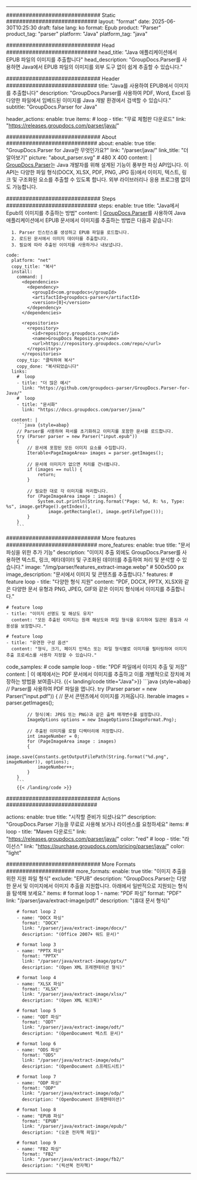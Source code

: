 


---
############################# Static ############################
layout: "format"
date:  2025-06-30T10:25:30
draft: false
lang: ko
format: Epub
product: "Parser"
product_tag: "parser"
platform: "Java"
platform_tag: "java"

############################# Head ############################
head_title: "Java 애플리케이션에서 EPUB 파일의 이미지를 추출합니다"
head_description: "GroupDocs.Parser를 사용하면 Java에서 EPUB 파일의 이미지를 외부 도구 없이 쉽게 추출할 수 있습니다."

############################# Header ############################
title: "Java를 사용하여 EPUB에서 이미지를 추출합니다" 
description: "GroupDocs.Parser를 사용하여 PDF, Word, Excel 등 다양한 파일에서 임베드된 이미지를 Java 개발 환경에서 검색할 수 있습니다."
subtitle: "GroupDocs.Parser for Java" 

header_actions:
  enable: true
  items:
    #  loop
    - title: "무료 체험판 다운로드"
      link: "https://releases.groupdocs.com/parser/java/"
      
############################# About ############################
about:
    enable: true
    title: "GroupDocs.Parser for Java란 무엇인가요?"
    link: "/parser/java/"
    link_title: "더 알아보기"
    picture: "about_parser.svg" # 480 X 400
    content: |
       [GroupDocs.Parser](/parser/java/)는 Java 개발자를 위해 설계된 기능이 풍부한 파싱 API입니다. 이 API는 다양한 파일 형식(DOCX, XLSX, PDF, PNG, JPG 등)에서 이미지, 텍스트, 링크 및 구조화된 요소를 추출할 수 있도록 합니다. 외부 라이브러리나 응용 프로그램 없이도 가능합니다.

############################# Steps ############################
steps:
    enable: true
    title: "Java에서 Epub의 이미지를 추출하는 방법"
    content: |
      [GroupDocs.Parser](/parser/java/)를 사용하여 Java 애플리케이션에서 EPUB 문서에서 이미지를 추출하는 방법은 다음과 같습니다:
      
      1. Parser 인스턴스를 생성하고 EPUB 파일을 로드합니다.
      2. 로드된 문서에서 이미지 데이터를 추출합니다.
      3. 필요에 따라 추출된 이미지를 사용하거나 내보냅니다.
   
    code:
      platform: "net"
      copy_title: "복사"
      install:
        command: |
          <dependencies>
            <dependency>
              <groupId>com.groupdocs</groupId>
              <artifactId>groupdocs-parser</artifactId>
              <version>{0}</version>
            </dependency>
          </dependencies>

          <repositories>
            <repository>
              <id>repository.groupdocs.com</id>
              <name>GroupDocs Repository</name>
              <url>https://repository.groupdocs.com/repo/</url>
            </repository>
          </repositories>
        copy_tip: "클릭하여 복사"
        copy_done: "복사되었습니다"
      links:
        #  loop
        - title: "더 많은 예시"
          link: "https://github.com/groupdocs-parser/GroupDocs.Parser-for-Java/"
        #  loop
        - title: "문서화"
          link: "https://docs.groupdocs.com/parser/java/"
          
      content: |
        ```java {style=abap}
        // Parser를 사용하여 파서를 초기화하고 이미지를 포함한 문서를 로드합니다.
        try (Parser parser = new Parser("input.epub"))
        {
            // 문서에 포함된 모든 이미지 요소를 수집합니다.
            Iterable<PageImageArea> images = parser.getImages();

            // 문서에 이미지가 없으면 처리를 건너뜁니다.
            if (images == null) {
                return;
            }

            // 필요한 대로 각 이미지를 처리합니다.
            for (PageImageArea image : images) {
                System.out.println(String.format("Page: %d, R: %s, Type: %s", image.getPage().getIndex(), 
                    image.getRectangle(), image.getFileType()));
            }
        }
        ```            

############################# More features ############################
more_features:
  enable: true
  title: "문서 파싱을 위한 추가 기능"
  description: "이미지 추출 외에도 GroupDocs.Parser를 사용하면 텍스트, 링크, 메타데이터 및 구조화된 데이터를 추출하여 처리 및 분석할 수 있습니다."
  image: "/img/parser/features_extract-image.webp" # 500x500 px
  image_description: "문서에서 이미지 및 콘텐츠를 추출합니다."
  features:
    # feature loop
    - title: "다양한 형식 지원"
      content: "PDF, DOCX, PPTX, XLSX와 같은 다양한 문서 유형과 PNG, JPEG, GIF와 같은 이미지 형식에서 이미지를 추출합니다."

    # feature loop
    - title: "이미지 선명도 및 해상도 유지"
      content: "모든 추출된 이미지는 원래 해상도와 파일 형식을 유지하여 일관된 품질과 사용성을 보장합니다."

    # feature loop
    - title: "유연한 구성 옵션"
      content: "형식, 크기, 페이지 인덱스 또는 파일 형식별로 이미지를 필터링하여 이미지 추출 프로세스를 사용자 지정할 수 있습니다."
      
  code_samples:
    # code sample loop
    - title: "PDF 파일에서 이미지 추출 및 저장"
      content: |
        이 예제에서는 PDF 문서에서 이미지를 추출하고 이를 개별적으로 장치에 저장하는 방법을 보여줍니다.
        {{< landing/code title="Java">}}
        ```java {style=abap}
        //  Parser를 사용하여 PDF 파일을 엽니다.
        try (Parser parser = new Parser("input.pdf"))
        {
            // 문서 콘텐츠에서 이미지를 가져옵니다.
            Iterable<PageImageArea> images = parser.getImages();

            // 형식(예: JPEG 또는 PNG)과 같은 출력 매개변수를 설정합니다.
            ImageOptions options = new ImageOptions(ImageFormat.Png);

            // 추출된 이미지를 로컬 디렉터리에 저장합니다.
            int imageNumber = 0;
            for (PageImageArea image : images)
            {
                image.save(Constants.getOutputFilePath(String.format("%d.png", imageNumber)), options);
                imageNumber++;
            }
        }
        ```
        {{< /landing/code >}}


############################# Actions ############################

actions:
  enable: true
  title: "시작할 준비가 되셨나요?"
  description: "GroupDocs.Parser 기능을 무료로 사용해 보거나 라이센스를 요청하세요"
  items:
    #  loop
    - title: "Maven 다운로드"
      link: "https://releases.groupdocs.com/parser/java/"
      color: "red"
        #  loop
    - title: "라이선스"
      link: "https://purchase.groupdocs.com/pricing/parser/java/"
      color: "light"


############################# More Formats #####################
more_formats:
    enable: true
    title: "이미지 추출을 위한 지원 파일 형식"
    exclude: "EPUB"
    description: "GroupDocs.Parser는 다양한 문서 및 이미지에서 이미지 추출을 지원합니다. 아래에서 일반적으로 지원되는 형식을 탐색해 보세요."
    items: 
        # format loop 1
        - name: "PDF 파싱"
          format: "PDF"
          link: "/parser/java/extract-image/pdf/"
          description: "(휴대 문서 형식)"
          
        # format loop 2
        - name: "DOCX 파싱"
          format: "DOCX"
          link: "/parser/java/extract-image/docx/"
          description: "(Office 2007+ 워드 문서)"
          
        # format loop 3
        - name: "PPTX 파싱"
          format: "PPTX"
          link: "/parser/java/extract-image/pptx/"
          description: "(Open XML 프레젠테이션 형식)"
          
        # format loop 4
        - name: "XLSX 파싱"
          format: "XLSX"
          link: "/parser/java/extract-image/xlsx/"
          description: "(Open XML 워크북)"
          
        # format loop 5
        - name: "ODT 파싱"
          format: "ODT"
          link: "/parser/java/extract-image/odt/"
          description: "(OpenDocument 텍스트 문서)"
          
        # format loop 6
        - name: "ODS 파싱"
          format: "ODS"
          link: "/parser/java/extract-image/ods/"
          description: "(OpenDocument 스프레드시트)"
          
        # format loop 7
        - name: "ODP 파싱"
          format: "ODP"
          link: "/parser/java/extract-image/odp/"
          description: "(OpenDocument 프레젠테이션)"
          
        # format loop 8
        - name: "EPUB 파싱"
          format: "EPUB"
          link: "/parser/java/extract-image/epub/"
          description: "(오픈 전자책 파일)"
          
        # format loop 9
        - name: "FB2 파싱"
          format: "FB2"
          link: "/parser/java/extract-image/fb2/"
          description: "(픽션북 전자책)"
         
          

---